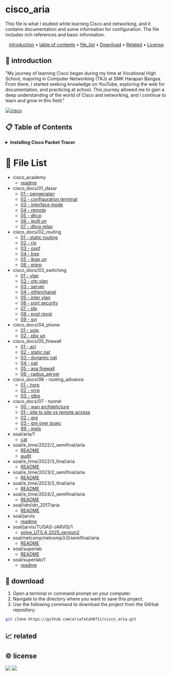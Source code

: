 # cisco_aria

This file is what I studied while learning Cisco and networking, and it contains documentation and some information for configuration. The file includes rich references and basic information.

<p align="center">
  <a href="#introduction">introduction</a> •
  <a href="#table-of-contents">table of contents</a> •
  <a href="#file-list">file_list</a> •
  <a href="#download">Download</a> •
  <a href="#related">Related</a> •
  <a href="#license">License</a>
</p>

<p id="introduction"></p>

## 🚀 introduction
"My journey of learning Cisco began during my time at Vocational High School, majoring in Computer Networking (TKJ) at SMK Harapan Bangsa. From there, I started seeking knowledge on YouTube, exploring the web for documentation, and practicing at school. This journey allowed me to gain a deep understanding of the world of Cisco and networking, and I continue to learn and grow in this field."

<p align="left"> <a href="#">
  <img alt="cisco" src="https://img.shields.io/badge/-Cisco-1BA0D7?style=flat-square&logo=cisco&logoColor=white" />
  </a>
</p>

<p id="table-of-contents"></p>

## 📋 Table of Contents
<details>
  <summary><b>Installing Cisco Packet Tracer</b></summary>

  <ol>
    <li>Go to the <a href="https://www.netacad.com/" target="_blank">Cisco Networking Academy</a> website, log in or create an account, and navigate to the Cisco Packet Tracer download page. Download the appropriate version for your operating system (Linux, Windows, or macOS).</li>
    <li>Double-click the downloaded installer file, follow the installation wizard, accept the license agreement, and specify the installation location. Click "Install" to begin the process.</li>
    <li>Launch Cisco Packet Tracer from your applications menu.</li>
  </ol>
</details>

<p id="file-list"></p>

# 📄 File List
- cisco_academy
   - [readme](cisco_academy/readme.md)
- cisco_docs/01_dasar
   - [01 - pengenalan](cisco_docs/01_dasar/01%20-%20pengenalan.md)
   - [02 - configuration terminal](cisco_docs/01_dasar/02%20-%20configuration%20terminal.md)
   - [03 - interface mode](cisco_docs/01_dasar/03%20-%20interface%20mode.md)
   - [04 - remote](cisco_docs/01_dasar/04%20-%20remote.md)
   - [05 - dhcp](cisco_docs/01_dasar/05%20-%20dhcp.md)
   - [06 - ipv6 un](cisco_docs/01_dasar/06%20-%20ipv6%20un.md)
   - [07 - dhcp relay](cisco_docs/01_dasar/07%20-%20dhcp%20relay.md)
- cisco_docs/02_routing
   - [01 - static routing](cisco_docs/02_routing/01%20-%20static%20routing.md)
   - [02 - rip](cisco_docs/02_routing/02%20-%20rip.md)
   - [03 - ospf](cisco_docs/02_routing/03%20-%20ospf.md)
   - [04 - bgp](cisco_docs/02_routing/04%20-%20bgp.md)
   - [05 - ibgp un](cisco_docs/02_routing/05%20-%20ibgp%20un.md)
   - [06 - eigrp](cisco_docs/02_routing/06%20-%20eigrp.md)
- cisco_docs/03_switching
   - [01 - vlan](cisco_docs/03_switching/01%20-%20vlan.md)
   - [02 - vtp vlan](cisco_docs/03_switching/02%20-%20vtp%20vlan.md)
   - [03 - server](cisco_docs/03_switching/03%20-%20server.md)
   - [04 - etherchanel](cisco_docs/03_switching/04%20-%20etherchanel.md)
   - [05 - inter vlan](cisco_docs/03_switching/05%20-%20inter%20vlan.md)
   - [06 - port security](cisco_docs/03_switching/06%20-%20port%20security.md)
   - [07 - stp](cisco_docs/03_switching/07%20-%20stp.md)
   - [08 - pvst rpvst](cisco_docs/03_switching/08%20-%20pvst%20rpvst.md)
   - [09 - svi](cisco_docs/03_switching/09%20-%20svi.md)
- cisco_docs/04_phone
   - [01 - voip](cisco_docs/04_phone/01%20-%20voip.md)
   - [02 - pbx un](cisco_docs/04_phone/02%20-%20pbx%20un.md)
- cisco_docs/05_firewall
   - [01 - acl](cisco_docs/05_firewall/01%20-%20acl.md)
   - [02 - static nat](cisco_docs/05_firewall/02%20-%20static%20nat.md)
   - [03 - dynamic nat](cisco_docs/05_firewall/03%20-%20dynamic%20nat.md)
   - [04 - pat](cisco_docs/05_firewall/04%20-%20pat.md)
   - [05 - asa firewall](cisco_docs/05_firewall/05%20-%20asa%20firewall.md)
   - [06 - radius_server](cisco_docs/05_firewall/06%20-%20radius_server.md)
- cisco_docs/06 - routing_advance
   - [01 - hsrp](cisco_docs/06%20-%20routing_advance/01%20-%20hsrp.md)
   - [02 - vrrp](cisco_docs/06%20-%20routing_advance/02%20-%20vrrp.md)
   - [03 - glbp](cisco_docs/06%20-%20routing_advance/03%20-%20glbp.md)
- cisco_docs/07 - tunnel
   - [00 - wan architehcture](cisco_docs/07%20-%20tunnel/00%20-%20wan%20architehcture.md)
   - [01 - site to site vs remote access](cisco_docs/07%20-%20tunnel/01%20-%20site%20to%20site%20vs%20remote%20access.md)
   - [02 - gre](cisco_docs/07%20-%20tunnel/02%20-%20gre.md)
   - [03 - gre over ipsec](cisco_docs/07%20-%20tunnel/03%20-%20gre%20over%20ipsec.md)
   - [99 - mpls](cisco_docs/07%20-%20tunnel/99%20-%20mpls.md)
- soal/aria/1
   - [cat](soal/aria/1/cat.md)
- soal/e_time/2022/2_semifinal/aria
   - [README](soal/e_time/2022/2_semifinal/aria/README.md)
   - [audit](soal/e_time/2022/2_semifinal/aria/audit.md)
- soal/e_time/2022/3_final/aria
   - [README](soal/e_time/2022/3_final/aria/README.md)
- soal/e_time/2023/2_semifinal/aria
   - [README](soal/e_time/2023/2_semifinal/aria/README.md)
- soal/e_time/2023/3_final/aria
   - [README](soal/e_time/2023/3_final/aria/README.md)
- soal/e_time/2024/2_semifinal/aria
   - [README](soal/e_time/2024/2_semifinal/aria/README.md)
- soal/idn/idn_2017/aria
   - [README](soal/idn/idn_2017/aria/README.md)
- soal/jarvis
   - [readme](soal/jarvis/readme.md)
- soal/jarvis/TUGAS-JARVIS/1
   - [solve_UTS A 2025_version2](soal/jarvis/TUGAS-JARVIS/1/solve_UTS%20A%202025_version2.md)
- soal/netcomp/netcomp3.0/semifinal/aria
   - [README](soal/netcomp/netcomp3.0/semifinal/aria/README.md)
- soal/superlab
   - [README](soal/superlab/README.md)
- soal/superlab/1
   - [readme](soal/superlab/1/readme.md)
<p id="download"></p>

## 🔨 download

1. Open a terminal or command prompt on your computer.
2. Navigate to the directory where you want to save this project.
3. Use the following command to download the project from the GitHub repository:
```sh
git clone https://github.com/ariafatah0711/cisco_aria.git
```

<p id="related"></p>

## 📈 related

<p id="license"></p>

## ©️ license
<a href="https://github.com/ariafatah0711" alt="CREATED"><img src="https://img.shields.io/static/v1?style=for-the-badge&label=CREATED%20BY&message=ariafatah0711&color=000000"></a>
<a href="https://github.com/ariafatah0711/ariafatah0711/blob/main/LICENSE" alt="LICENSE"><img src="https://img.shields.io/static/v1?style=for-the-badge&label=LICENSE&message=MIT&color=000000"></a>
